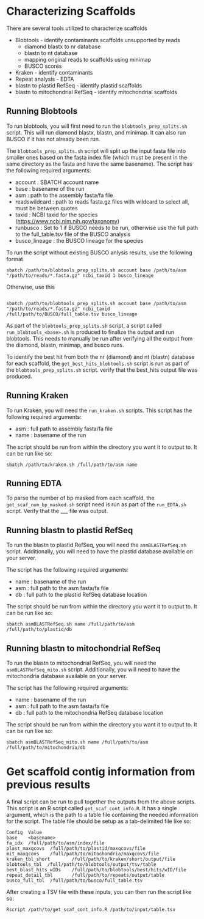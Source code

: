 # Characterizing Scaffolds



There are several tools utilized to characterize scaffolds

* Blobtools - identify contaminants scaffolds unsupported by reads
	* diamond blastx to nr database
	* blastn to nt database
	* mapping original reads to scaffolds using minimap
	* BUSCO scores
* Kraken - identify contaminants
* Repeat analysis - EDTA
* blastn to plastid RefSeq - identify plastid scaffolds
* blastn to mitochondrial RefSeq - identify mitochondrial scaffolds


## Running Blobtools

To run blobtools, you will first need to run the `blobtools_prep_splits.sh` script. This will run diamond blastx, blastn, and minimap. It can also run BUSCO if it has not already been run.

The `blobtools_prep_splits.sh` script will split up the input fasta file into smaller ones based on the fasta index file (which must be present in the same directory as the fasta and have the same basename).
The script has the following required arguments:
* account : SBATCH account name
* base : basename of the run
* asm : path to the assembly fasta/fa file
* readswildcard : path to reads fasta.gz files with wildcard to select all, must be between quotes
* taxid : NCBI taxid for the species (https://www.ncbi.nlm.nih.gov/taxonomy)
* runbusco : Set to 1 if BUSCO needs to be run, otherwise use the full path to the full_table.tsv file of the BUSCO analysis
* busco_lineage : the BUSCO lineage for the species

To run the script without existing BUSCO anlysis results, use the following format
```
sbatch /path/to/blobtools_prep_splits.sh account base /path/to/asm "/path/to/reads/*.fasta.gz" ncbi_taxid 1 busco_lineage
```
Otherwise, use this
```

sbatch /path/to/blobtools_prep_splits.sh account base /path/to/asm "/path/to/reads/*.fasta.gz" ncbi_taxid /full/path/to/BUSCO/full_table.tsv busco_lineage
```
As part of the `blobtools_prep_splits.sh` script, a script called `run_blobtools_<base>.sh` is produced to finalize the output and run blobtools. This needs to manually be run after verifying all the output from the diamond, blastn, minimap, and busco runs.

To identify the best hit from both the nr (diamond) and nt (blastn) database for each scaffold, the `get_best_hits_blobtools.sh` script is run as part of the `blobtools_prep_splits.sh` script. verify that the best_hits output file was produced.

## Running Kraken

To run Kraken, you will need the `run_kraken.sh` scripts. This script has the following required arguments:
* asm : full path to assembly fasta/fa file
* name : basename of the run

The script should be run from within the directory you want it to output to. It can be run like so:
```
sbatch /path/to/kraken.sh /full/path/to/asm name
```

## Running EDTA



To parse the number of bp masked from each scaffold, the `get_scaf_num_bp_masked.sh` script need is run as part of the `run_EDTA.sh` script. Verify that the ___ file was output.


## Running blastn to plastid RefSeq

To run the blastn to plastid RefSeq, you will need the `asmBLASTRefSeq.sh` script. Additionally, you will need to have the plastid database available on your server.

The script has the following required arguments:
* name : basename of the run
* asm : full path to the asm fasta/fa file
* db : full path to the plastid RefSeq database location

The script should be run from within the directory you want it to output to. It can be run like so:
```
sbatch asmBLASTRefSeq.sh name /full/path/to/asm /full/path/to/plastid/db
```

## Running blastn to mitochondrial RefSeq

To run the blastn to mitochondrial RefSeq, you will need the `asmBLASTRefSeq_mito.sh` script. Additionally, you will need to have the mitochondria database available on your server.

The script has the following required arguments:
* name : basename of the run
* asm : full path to the asm fasta/fa file
* db : full path to the mitochondria RefSeq database location

The script should be run from within the directory you want it to output to. It can be run like so:
```
sbatch asmBLASTRefSeq_mito.sh name /full/path/to/asm /full/path/to/mitochondria/db
```

# Get scaffold contig information from previous results

A final script can be run to pull together the outputs from the above scripts. This script is an R script called `get_scaf_cont_info.R`. It has a single argument, which is the path to a table file containing the needed information for the script. The table file should be setup as a tab-delimited file like so:
```
Config  Value
base    <basename>
fa_idx  /full/path/to/asm/index/file
plast_maxqcovs  /full/path/to/plastid/maxqcovs/file
mit_maxqcovs    /full/path/to/mitochondria/maxqcovs/file
kraken_tbl_short        /full/path/to/kraken/short/output/file
blobtools_tbl  /full/path/to/blobtools/output/tsv/table
best_blast_hits_wIDs    /full/path/to/blobtools/best/hits/wID/file
repeat_detail_tbl       /full/path/to/repeats/output/table
busco_full_tbl  /full/path/to/busco/full_table.tsv
```
After creating a TSV file with these inputs, you can then run the script like so:
```
Rscript /path/to/get_scaf_cont_info.R /path/to/input/table.tsv
```
